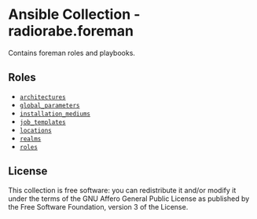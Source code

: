 # Ansible Collection - radiorabe.foreman

Contains foreman roles and playbooks.

## Roles

* [`architectures`](https://github.com/radiorabe/ansible-collection-foreman/tree/main/roles/architectures)
* [`global_parameters`](https://github.com/radiorabe/ansible-collection-foreman/tree/main/roles/global_parameters)
* [`installation_mediums`](https://github.com/radiorabe/ansible-collection-foreman/tree/main/roles/installation_mediums)
* [`job_templates`](https://github.com/radiorabe/ansible-collection-foreman/tree/main/roles/job_templates)
* [`locations`](https://github.com/radiorabe/ansible-collection-foreman/tree/main/roles/locations)
* [`realms`](https://github.com/radiorabe/ansible-collection-foreman/tree/main/roles/realms)
* [`roles`](https://github.com/radiorabe/ansible-collection-foreman/tree/main/roles/roles)

## License

This collection is free software: you can redistribute it and/or modify it under the terms of the GNU Affero General Public License as published by the Free Software Foundation, version 3 of the License.
